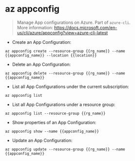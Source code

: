 # az appconfig

> Manage App configurations on Azure. Part of `azure-cli`.  
> More information: <https://docs.microsoft.com/en-us/cli/azure/appconfig?view=azure-cli-latest>

- Create an App Configuration:

`az appconfig create --resource-group {{rg_name}} --name {{appconfig_name}} --location {{location}}`

- Delete an App Configuration:

`az appconfig delete --resource-group {{rg_name}} --name {{appconfig_name}}`

- List all App Configurations under the current subscription:

`az appconfig list`

- List all App Configurations under a resource group:

`az appconfig list --resource-group {{rg_name}}`

- Show properties of an App Configuration:

`az appconfig show --name {{appconfig_name}}`

- Update an App Configuration:

`az appconfig update --resource-group {{rg_name}} --name {{appconfig_name}}`
